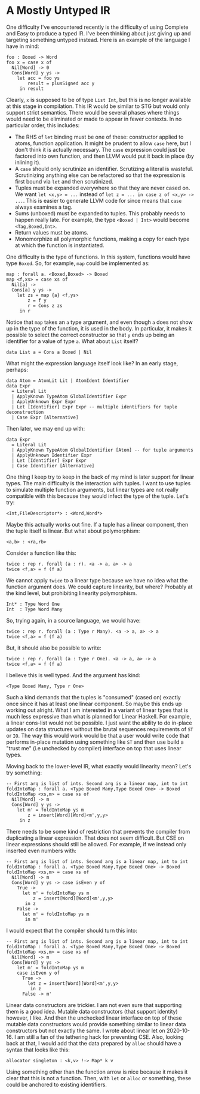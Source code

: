# A Mostly Untyped IR

One difficulty I've encountered recently is the difficulty of using
Complete and Easy to produce a typed IR. I've been thinking about
just giving up and targeting something untyped instead. Here is
an example of the language I have in mind:

    foo : Boxed -> Word
    foo x = case x of
      Nil[Word] -> 0
      Cons[Word] y ys ->
        let acc = foo ys
            result = plusSigned acc y
         in result

Clearly, `x` is supposed to be of type `List Int`, but this is no
longer available at this stage in compilation. This IR would be
similar to STG but would only support strict semantics. There would
be several phases where things would need to be eliminated or made
to appear in fewer contexts. In no particular order, this includes:

* The RHS of `let` binding must be one of these: constructor applied
  to atoms, function application. It might be prudent to allow `case`
  here, but I don't think it is actually necessary. The `case` expression
  could just be factored into own function, and then LLVM would put it
  back in place (by inlining it).
* A `case` should only scrutinize an identifier. Scrutizing a literal
  is wasteful. Scrutinizing anything else can be refactored so that
  the expression is first bound via `let` and then scrutinized.
* Tuples must be expanded everywhere so that they are never cased
  on. We want `let <x,y> = ...` instead of `let z = ... in case z of <x,y> -> ...`.
  This is easier to generate LLVM code for since means that `case`
  always examines a tag.
* Sums (unboxed) must be expanded to tuples. This probably needs to
  happen really late. For example, the type `<Boxed | Int>` would
  become `<Tag,Boxed,Int>`.
* Return values must be atoms.
* Monomorphize all polymorphic functions, making a copy for each type
  at which the function is instantiated.

One difficulty is the type of functions. In this system, functions
would have type `Boxed`. So, for example, `map` could be implemented
as:

    map : forall a. <Boxed,Boxed> -> Boxed
    map <f,xs> = case xs of
      Nil[a] -> 
      Cons[a] y ys ->
        let zs = map {a} <f,ys>
            z = f y
            r = Cons z zs
         in r

Notice that `map` takes an `a` type argument, and even though `a` does
not show up in the type of the function, it is used in the body. In
particular, it makes it possible to select the correct constructor
so that `y` ends up being an identifier for a value of type `a`.
What about `List` itself?

    data List a = Cons a Boxed | Nil

What might the expression language itself look like? In an early
stage, perhaps:

    data Atom = AtomLit Lit | AtomIdent Identifier
    data Expr
      = Literal Lit
      | ApplyKnown TypeAtom GlobalIdentifier Expr
      | ApplyUnknown Expr Expr
      | Let [Identifier] Expr Expr -- multiple identifiers for tuple deconstruction
      | Case Expr [Alternative]

Then later, we may end up with:

    data Expr
      = Literal Lit
      | ApplyKnown TypeAtom GlobalIdentifier [Atom] -- for tuple arguments
      | ApplyUnknown Identifier Expr
      | Let [Identifier] Expr Expr
      | Case Identifier [Alternative]

One thing I keep try to keep in the back of my mind is later support for
linear types. The main difficulty is the interaction with tuples. I want
to use tuples to simulate multiple function arguments, but linear types
are not really compatible with this because they would infect the type
of the tuple. Let's try:

    <Int,FileDescriptor*> : <Word,Word*>

Maybe this actually works out fine. If a tuple has a linear component,
then the tuple itself is linear. But what about polymorphism:

    <a,b> : <ra,rb>

Consider a function like this:

    twice : rep r. forall (a : r). <a -> a, a> -> a
    twice <f,a> = f (f a)

We cannot apply `twice` to a linear type because we have no idea what
the function argument does. We could capture linearity, but where?
Probably at the kind level, but prohibiting linearity polymorphism.

    Int* : Type Word One
    Int  : Type Word Many

So, trying again, in a source language, we would have:

    twice : rep r. forall (a : Type r Many). <a -> a, a> -> a
    twice <f,a> = f (f a)

But, it should also be possible to write:

    twice : rep r. forall (a : Type r One). <a -> a, a> -> a
    twice <f,a> = f (f a)

I believe this is well typed. And the argument has kind:

    <Type Boxed Many, Type r One>

Such a kind demands that the tuples is "consumed" (cased on)
exactly once since it has at least one linear component. So
maybe this ends up working out alright. What I am interested
in a variant of linear types that is much less expressive than
what is planned for Linear Haskell. For example, a linear
cons-list would not be possible. I just want the ability to
do in-place updates on data structures without the brutal
sequences requirements of `ST` or `IO`. The way this would
work would be that a user would write code that performs
in-place mutation using something like `ST` and then use
build a "trust me" (i.e unchecked by compiler) interface on top
that uses linear types.

Moving back to the lower-level IR, what exactly would linearity
mean? Let's try something:

    -- First arg is list of ints. Second arg is a linear map, int to int
    foldIntoMap : forall a. <Type Boxed Many,Type Boxed One> -> Boxed
    foldIntoMap <xs,m> = case xs of
      Nil[Word] -> m
      Cons[Word] y ys ->
        let m' = foldIntoMap ys m
            z = insert[Word][Word]<m',y,y>
         in z

There needs to be some kind of restriction that prevents the compiler 
from duplicating a linear expression. That does not seem difficult.
But CSE on linear expressions should still be allowed. For example,
if we instead only inserted even numbers with:

    -- First arg is list of ints. Second arg is a linear map, int to int
    foldIntoMap : forall a. <Type Boxed Many,Type Boxed One> -> Boxed
    foldIntoMap <xs,m> = case xs of
      Nil[Word] -> m
      Cons[Word] y ys -> case isEven y of
        True -> 
          let m' = foldIntoMap ys m
              z = insert[Word][Word]<m',y,y>
           in z
        False -> 
          let m' = foldIntoMap ys m
           in m'

I would expect that the compiler should turn this into:

    -- First arg is list of ints. Second arg is a linear map, int to int
    foldIntoMap : forall a. <Type Boxed Many,Type Boxed One> -> Boxed
    foldIntoMap <xs,m> = case xs of
      Nil[Word] -> m
      Cons[Word] y ys ->
        let m' = foldIntoMap ys m
        case isEven y of
          True -> 
            let z = insert[Word][Word]<m',y,y>
             in z
          False -> m'

Linear data constructors are trickier. I am not even sure that supporting
them is a good idea. Mutable data constructors (that support identity)
however, I like. And then the unchecked linear interface on top of these
mutable data constructors would provide something similar to linear
data constructors but not exactly the same. I wrote about linear let
on 2020-10-16. I am still a fan of the tethering hack for preventing CSE.
Also, looking back at that, I would add that the data prepared by `alloc`
should have a syntax that looks like this:

    allocator singleton : <k,v> !-> Map* k v

Using something other than the function arrow is nice because it makes
it clear that this is not a function. Then, with `let` or `alloc` or
something, these could be anchored to existing identifiers.
